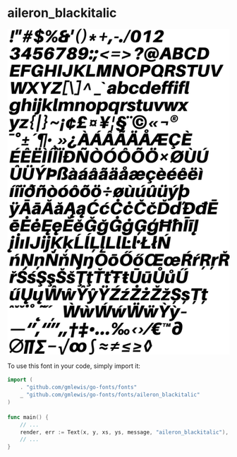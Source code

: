 # aileron_blackitalic

![aileron_blackitalic](aileron_blackitalic.png)

To use this font in your code, simply import it:

```go
import (
	. "github.com/gmlewis/go-fonts/fonts"
	_ "github.com/gmlewis/go-fonts/fonts/aileron_blackitalic"
)

func main() {
	// ...
	render, err := Text(x, y, xs, ys, message, "aileron_blackitalic"),
	// ...
}
```
